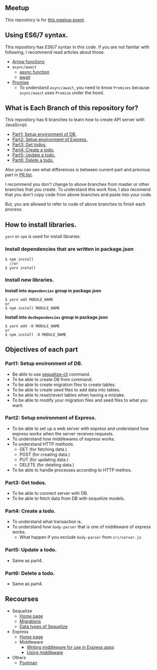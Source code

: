 ## Meetup

This repository is for [this meetup event](https://www.meetup.com/ja-JP/CodeChrysalis/events/245248864/).

## Using ES6/7 syntax.

This repository has ES6/7 syntax in this code. If you are not familar with following, I recommend read articles about those.

- [Arrow functions](https://developer.mozilla.org/en-US/docs/Web/JavaScript/Reference/Functions/Arrow_functions)
- `async/await`
  - [async function](https://developer.mozilla.org/en-US/docs/Web/JavaScript/Reference/Statements/async_function)
  - [await](https://developer.mozilla.org/en-US/docs/Web/JavaScript/Reference/Operators/await)
- [Promise](https://developer.mozilla.org/en-US/docs/Web/JavaScript/Reference/Global_Objects/Promise)
  - To understand `async/await`, you need to know `Promises` because `async/await` uses `Promise` under the hood.

## What is Each Branch of this repository for?

This repository has 6 branches to learn how to create API server with JavaScript.

- [Part1: Setup environment of DB.](https://github.com/duyoji/creating_api_with_express_and_postgresql/tree/part1-setup_db_env)
- [Part2: Setup environment of Express.](https://github.com/duyoji/creating_api_with_express_and_postgresql/tree/part2-setup_express_env)
- [Part3: Get todos.](https://github.com/duyoji/creating_api_with_express_and_postgresql/tree/part3-get_todos)
- [Part4: Create a todo.](https://github.com/duyoji/creating_api_with_express_and_postgresql/tree/part4-create_todo)
- [Part5: Update a todo.](https://github.com/duyoji/creating_api_with_express_and_postgresql/tree/part5-update_todo)
- [Part6: Delete a todo.](https://github.com/duyoji/creating_api_with_express_and_postgresql/tree/part6-delete_todo)


Also you can see what differences is between current part and previous part in [PR list](https://github.com/duyoji/creating_api_with_express_and_postgresql/pulls).

I recommend you don't change to above branches from master or other branches that you create. To understand this work flow, I also recomend that you don't copy code from above branches and paste into your code.

But, you are allowed to refer to code of above branches to finish each process.

## How to install libraries.

`yarn` or `npm` is used for install libraries.


### Install dependencies that are written in package.json

```shell
$ npm install
  //or
$ yarn install
```

### Install new libraries.

**Install into `dependencies` group in package.json**

```shell
$ yarn add MODULE_NAME
or
$ npm install MODULE_NAME
```

**Install into `devDependencies` group in package.json**

```shell
$ yarn add -D MODULE_NAME
or
$ npm install -D MODULE_NAME
```

## Objectives of each part

### Part1: Setup environment of DB.

- Be able to use [sequelize-cli](https://github.com/sequelize/cli) command.
- To be able to create DB from command.
- To be able to create migration files to create tables.
- To be able to create seed files to add data into tables.
- To be able to reset/revert tables when having a mistake.
- To be able to modify your migration files and seed files to what you want.

### Part2: Setup environment of Express.

- To be able to set up a web server with express and understand how express works when the server receives requests.
- To understand how middlewares of express works.
- To understand HTTP methods.
  - GET (for fetching data.)
  - POST (for creating data.)
  - PUT (for updating data.)
  - DELETE (for deleting data.)
- To be able to handle processes according to HTTP methos.

### Part3: Get todos.

- To be able to connect server with DB.
- To be able to fetch data from DB with sequelize models.

### Part4: Create a todo.

- To understand what transaction is.
- To understand how `body-parser` that is one of middleware of express works.
  - What happen if you exclude `body-parser` from `src/server.js`.

### Part5: Update a todo.

- Same as part4.

### Part6: Delete a todo.

- Same as part4.

## Recourses

- Sequelize
  - [Home page](http://docs.sequelizejs.com/)
  - [Migrations](http://docs.sequelizejs.com/manual/tutorial/migrations.html)
  - [Data types of Sequelize](http://docs.sequelizejs.com/variable/index.html)
- Express
  - [Home page](https://expressjs.com/)
  - Middleware
    - [Writing middleware for use in Express apps](https://expressjs.com/en/guide/writing-middleware.html)
    - [Using middleware](https://expressjs.com/en/guide/using-middleware.html)
- Others
  - [Postman](https://chrome.google.com/webstore/detail/postman/fhbjgbiflinjbdggehcddcbncdddomop?hl=en)
